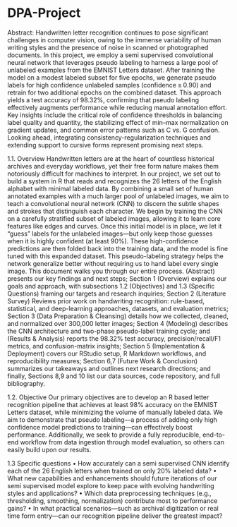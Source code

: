# DPA-Project

Abstract:
Handwritten letter recognition continues to pose significant challenges in computer vision, owing to the immense variability of human writing styles and the presence of noise in scanned or photographed documents. In this project, we employ a semi supervised convolutional neural network that leverages pseudo labeling to harness a large pool of unlabeled examples from the EMNIST Letters dataset. After training the model on a modest labeled subset for five epochs, we generate pseudo labels for high confidence unlabeled samples (confidence ≥ 0.90) and retrain for two additional epochs on the combined dataset. This approach yields a test accuracy of 98.32%, confirming that pseudo labeling effectively augments performance while reducing manual annotation effort. Key insights include the critical role of confidence thresholds in balancing label quality and quantity, the stabilizing effect of min–max normalization on gradient updates, and common error patterns such as C vs. G confusion. Looking ahead, integrating consistency-regularization techniques and extending support to cursive forms represent promising next steps.

1.1. Overview
Handwritten letters are at the heart of countless historical archives and everyday workflows, yet their free form nature makes them notoriously difficult for machines to interpret. In our project, we set out to build a system in R that reads and recognizes the 26 letters of the English alphabet with minimal labeled data. By combining a small set of human annotated examples with a much larger pool of unlabeled images, we aim to teach a convolutional neural network (CNN) to discern the subtle shapes and strokes that distinguish each character.
We begin by training the CNN on a carefully stratified subset of labeled images, allowing it to learn core features like edges and curves. Once this initial model is in place, we let it “guess” labels for the unlabeled images—but only keep those guesses when it is highly confident (at least 90%). These high-confidence predictions are then folded back into the training data, and the model is fine tuned with this expanded dataset. This pseudo-labeling strategy helps the network generalize better without requiring us to hand label every single image.
This document walks you through our entire process. (Abstract) presents our key findings and next steps; Section 1 (Overview) explains our goals and approach, with subsections 1.2 (Objectives) and 1.3 (Specific Questions) framing our targets and research inquiries; Section 2 (Literature Survey) Reviews prior work on handwriting recognition: rule-based, statistical, and deep-learning approaches, datasets, and evaluation metrics; Section 3 (Data Preparation & Cleansing) details how we collected, cleaned, and normalized over 300,000 letter images; Section 4 (Modeling) describes the CNN architecture and two-phase pseudo-label training cycle; and (Results & Analysis) reports the 98.32% test accuracy, precision/recall/F1 metrics, and confusion-matrix insights; Section 5 (Implementation & Deployment) covers our RStudio setup, R Markdown workflows, and reproducibility measures; Section 6,7 (Future Work & Conclusion) summarizes our takeaways and outlines next research directions; and finally, Sections 8,9 and 10 list our data sources, code repository, and full bibliography.

1.2. Objective
Our primary objectives are to develop an R based letter recognition pipeline that achieves at least 98% accuracy on the EMNIST Letters dataset, while minimizing the volume of manually labeled data. We aim to demonstrate that pseudo labeling—a process of adding only high confidence model predictions to training—can effectively boost performance. Additionally, we seek to provide a fully reproducible, end-to-end workflow from data ingestion through model evaluation, so others can easily build upon our results.

1.3 Specific questions
•	How accurately can a semi supervised CNN identify each of the 26 English letters when trained on only 20% labeled data?
•	What new capabilities and enhancements should future iterations of our semi supervised model explore to keep pace with evolving handwriting styles and applications?
•	Which data preprocessing techniques (e.g., thresholding, smoothing, normalization) contribute most to performance gains?
•	In what practical scenarios—such as archival digitization or real time form entry—can our recognition pipeline deliver the greatest impact?
